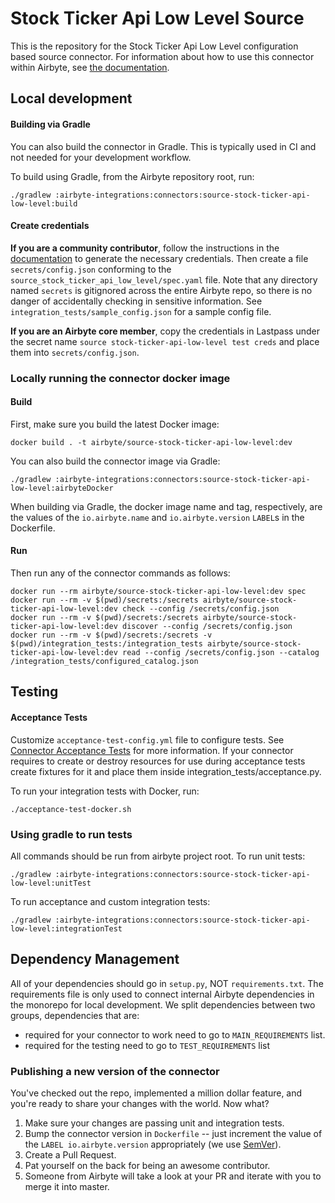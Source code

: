 # Stock Ticker Api Low Level Source

This is the repository for the Stock Ticker Api Low Level configuration based source connector.
For information about how to use this connector within Airbyte, see [the documentation](https://docs.airbyte.com/integrations/sources/stock-ticker-api-low-level).

## Local development

#### Building via Gradle
You can also build the connector in Gradle. This is typically used in CI and not needed for your development workflow.

To build using Gradle, from the Airbyte repository root, run:
```
./gradlew :airbyte-integrations:connectors:source-stock-ticker-api-low-level:build
```

#### Create credentials
**If you are a community contributor**, follow the instructions in the [documentation](https://docs.airbyte.com/integrations/sources/stock-ticker-api-low-level)
to generate the necessary credentials. Then create a file `secrets/config.json` conforming to the `source_stock_ticker_api_low_level/spec.yaml` file.
Note that any directory named `secrets` is gitignored across the entire Airbyte repo, so there is no danger of accidentally checking in sensitive information.
See `integration_tests/sample_config.json` for a sample config file.

**If you are an Airbyte core member**, copy the credentials in Lastpass under the secret name `source stock-ticker-api-low-level test creds`
and place them into `secrets/config.json`.

### Locally running the connector docker image

#### Build
First, make sure you build the latest Docker image:
```
docker build . -t airbyte/source-stock-ticker-api-low-level:dev
```

You can also build the connector image via Gradle:
```
./gradlew :airbyte-integrations:connectors:source-stock-ticker-api-low-level:airbyteDocker
```
When building via Gradle, the docker image name and tag, respectively, are the values of the `io.airbyte.name` and `io.airbyte.version` `LABEL`s in
the Dockerfile.

#### Run
Then run any of the connector commands as follows:
```
docker run --rm airbyte/source-stock-ticker-api-low-level:dev spec
docker run --rm -v $(pwd)/secrets:/secrets airbyte/source-stock-ticker-api-low-level:dev check --config /secrets/config.json
docker run --rm -v $(pwd)/secrets:/secrets airbyte/source-stock-ticker-api-low-level:dev discover --config /secrets/config.json
docker run --rm -v $(pwd)/secrets:/secrets -v $(pwd)/integration_tests:/integration_tests airbyte/source-stock-ticker-api-low-level:dev read --config /secrets/config.json --catalog /integration_tests/configured_catalog.json
```
## Testing

#### Acceptance Tests
Customize `acceptance-test-config.yml` file to configure tests. See [Connector Acceptance Tests](https://docs.airbyte.com/connector-development/testing-connectors/connector-acceptance-tests-reference) for more information.
If your connector requires to create or destroy resources for use during acceptance tests create fixtures for it and place them inside integration_tests/acceptance.py.

To run your integration tests with Docker, run:
```
./acceptance-test-docker.sh
```

### Using gradle to run tests
All commands should be run from airbyte project root.
To run unit tests:
```
./gradlew :airbyte-integrations:connectors:source-stock-ticker-api-low-level:unitTest
```
To run acceptance and custom integration tests:
```
./gradlew :airbyte-integrations:connectors:source-stock-ticker-api-low-level:integrationTest
```

## Dependency Management
All of your dependencies should go in `setup.py`, NOT `requirements.txt`. The requirements file is only used to connect internal Airbyte dependencies in the monorepo for local development.
We split dependencies between two groups, dependencies that are:
* required for your connector to work need to go to `MAIN_REQUIREMENTS` list.
* required for the testing need to go to `TEST_REQUIREMENTS` list

### Publishing a new version of the connector
You've checked out the repo, implemented a million dollar feature, and you're ready to share your changes with the world. Now what?
1. Make sure your changes are passing unit and integration tests.
1. Bump the connector version in `Dockerfile` -- just increment the value of the `LABEL io.airbyte.version` appropriately (we use [SemVer](https://semver.org/)).
1. Create a Pull Request.
1. Pat yourself on the back for being an awesome contributor.
1. Someone from Airbyte will take a look at your PR and iterate with you to merge it into master.
